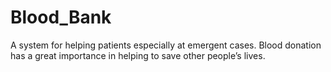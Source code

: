 # Blood_Bank
A system for helping patients especially at emergent cases. Blood donation has a great importance in helping to save other people’s lives.
